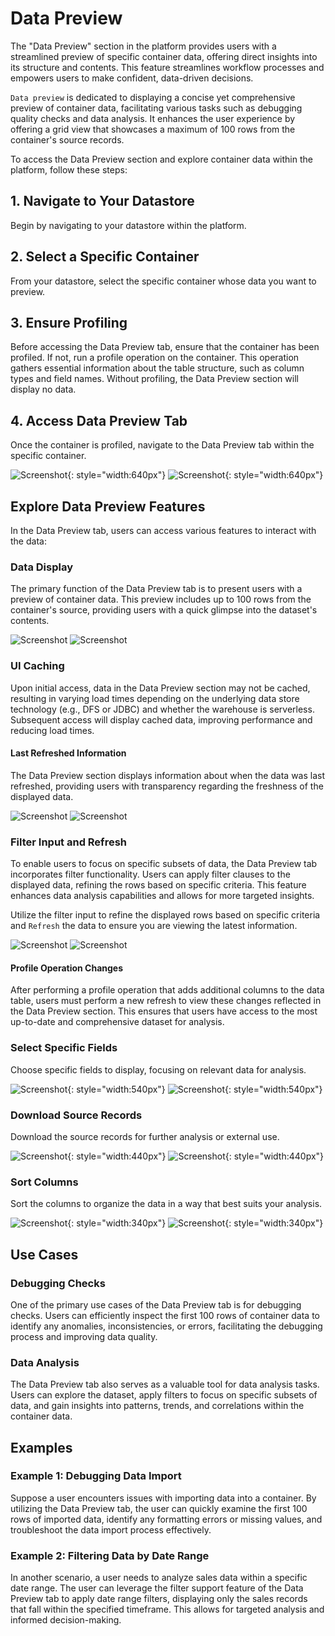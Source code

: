 # Data Preview

The "Data Preview" section in the platform provides users with a streamlined preview of specific container data, offering direct insights into its structure and contents. This feature streamlines workflow processes and empowers users to make confident, data-driven decisions.

`Data preview` is dedicated to displaying a concise yet comprehensive preview of container data, facilitating various tasks such as debugging quality checks and data analysis. It enhances the user experience by offering a grid view that showcases a maximum of 100 rows from the container's source records.

To access the Data Preview section and explore container data within the platform, follow these steps:

## 1. Navigate to Your Datastore

Begin by navigating to your datastore within the platform.

## 2. Select a Specific Container

From your datastore, select the specific container whose data you want to preview.

## 3. Ensure Profiling

Before accessing the Data Preview tab, ensure that the container has been profiled. If not, run a profile operation on the container. This operation gathers essential information about the table structure, such as column types and field names. Without profiling, the Data Preview section will display no data.

## 4. Access Data Preview Tab

Once the container is profiled, navigate to the Data Preview tab within the specific container.

![Screenshot](../assets/container/data-preview/data-preview-tab-light.png#only-light){: style="width:640px"}
![Screenshot](../assets/container/data-preview/data-preview-tab-dark.png#only-dark){: style="width:640px"}

## Explore Data Preview Features
In the Data Preview tab, users can access various features to interact with the data:

### Data Display

The primary function of the Data Preview tab is to present users with a preview of container data. This preview includes up to 100 rows from the container's source, providing users with a quick glimpse into the dataset's contents.

![Screenshot](../assets/container/data-preview/data-display-2-light.png#only-light)
![Screenshot](../assets/container/data-preview/data-display-2-dark.png#only-dark)

### UI Caching

Upon initial access, data in the Data Preview section may not be cached, resulting in varying load times depending on the underlying data store technology (e.g., DFS or JDBC) and whether the warehouse is serverless. Subsequent access will display cached data, improving performance and reducing load times.

#### Last Refreshed Information

The Data Preview section displays information about when the data was last refreshed, providing users with transparency regarding the freshness of the displayed data.

![Screenshot](../assets/container/data-preview/last-refreshed-light.png#only-light)
![Screenshot](../assets/container/data-preview/last-refreshed-dark.png#only-dark)

### Filter Input and Refresh

To enable users to focus on specific subsets of data, the Data Preview tab incorporates filter functionality. Users can apply filter clauses to the displayed data, refining the rows based on specific criteria. This feature enhances data analysis capabilities and allows for more targeted insights.

Utilize the filter input to refine the displayed rows based on specific criteria and `Refresh` the data to ensure you are viewing the latest information.

![Screenshot](../assets/container/data-preview/filter-refresh-2-light.png#only-light)
![Screenshot](../assets/container/data-preview/filter-refresh-2-dark.png#only-dark)

#### Profile Operation Changes

After performing a profile operation that adds additional columns to the data table, users must perform a new refresh to view these changes reflected in the Data Preview section. This ensures that users have access to the most up-to-date and comprehensive dataset for analysis.

### Select Specific Fields

Choose specific fields to display, focusing on relevant data for analysis.

![Screenshot](../assets/container/data-preview/fields-to-show-light.png#only-light){: style="width:540px"}
![Screenshot](../assets/container/data-preview/fields-to-show-dark.png#only-dark){: style="width:540px"}

### Download Source Records

Download the source records for further analysis or external use.

![Screenshot](../assets/container/data-preview/download-source-records-light.png#only-light){: style="width:440px"}
![Screenshot](../assets/container/data-preview/download-source-records-dark.png#only-dark){: style="width:440px"}

### Sort Columns

Sort the columns to organize the data in a way that best suits your analysis.

![Screenshot](../assets/container/data-preview/filter-light.png#only-light){: style="width:340px"}
![Screenshot](../assets/container/data-preview/filter-dark.png#only-dark){: style="width:340px"}


## Use Cases

### Debugging Checks

One of the primary use cases of the Data Preview tab is for debugging checks. Users can efficiently inspect the first 100 rows of container data to identify any anomalies, inconsistencies, or errors, facilitating the debugging process and improving data quality.

### Data Analysis

The Data Preview tab also serves as a valuable tool for data analysis tasks. Users can explore the dataset, apply filters to focus on specific subsets of data, and gain insights into patterns, trends, and correlations within the container data.


## Examples

### Example 1: Debugging Data Import

Suppose a user encounters issues with importing data into a container. By utilizing the Data Preview tab, the user can quickly examine the first 100 rows of imported data, identify any formatting errors or missing values, and troubleshoot the data import process effectively.

### Example 2: Filtering Data by Date Range

In another scenario, a user needs to analyze sales data within a specific date range. The user can leverage the filter support feature of the Data Preview tab to apply date range filters, displaying only the sales records that fall within the specified timeframe. This allows for targeted analysis and informed decision-making.
